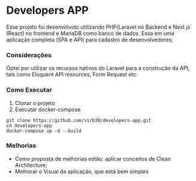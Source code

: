 # Developers APP

Esse projeto foi desenvolvido utilizando PHP/Laravel no Backend e Next.js (React)
no frontend e MariaDB como banco de dados. Essa em uma aplicação completa (SPA e API) para cadastro de desenvolvedores;


### Considerações

Optei por utilizar os recursos nativos do Laravel para a construção da API, tais
como Eloquent API resources, Form Request etc.


### Como Executar

1. Clonar o projeto
2. Executar docker-compose

```console
git clone https://github.com/virb30/developers-app.git
cd developers-app
docker-compose up -d --build
```

### Melhorias

* Como proposta de melhorias estão: aplicar conceitos de Clean Architecture;
* Melhorar o Visual da aplicação, que está bem simples